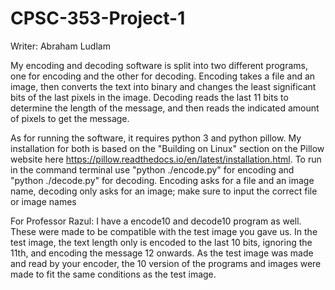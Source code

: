 # CPSC-353-Project-1

Writer: Abraham Ludlam

My encoding and decoding software is split into two different programs, one for encoding and the other for decoding. Encoding takes
a file and an image, then converts the text into binary and changes the least significant bits of the last pixels in the image.
Decoding reads the last 11 bits to determine the length of the message, and then reads the indicated amount of pixels to get the message.


As for running the software, it requires python 3 and python pillow. My installation for both is based on the "Building on Linux" 
section on the Pillow website here https://pillow.readthedocs.io/en/latest/installation.html. To run in the command terminal
use "python ./encode.py" for encoding and "python ./decode.py" for decoding. Encoding asks for a file and an image name, decoding only
asks for an image; make sure to input the correct file or image names

For Professor Razul:
I have a encode10 and decode10 program as well. These were made to be compatible with the test image you gave us. In the test image, the text length only is encoded to the last 10 bits, ignoring the 11th, and encoding the message 12 onwards. As the test image was made and read by your encoder, the 10 version of the programs and images were made to fit the same conditions as the test image.

